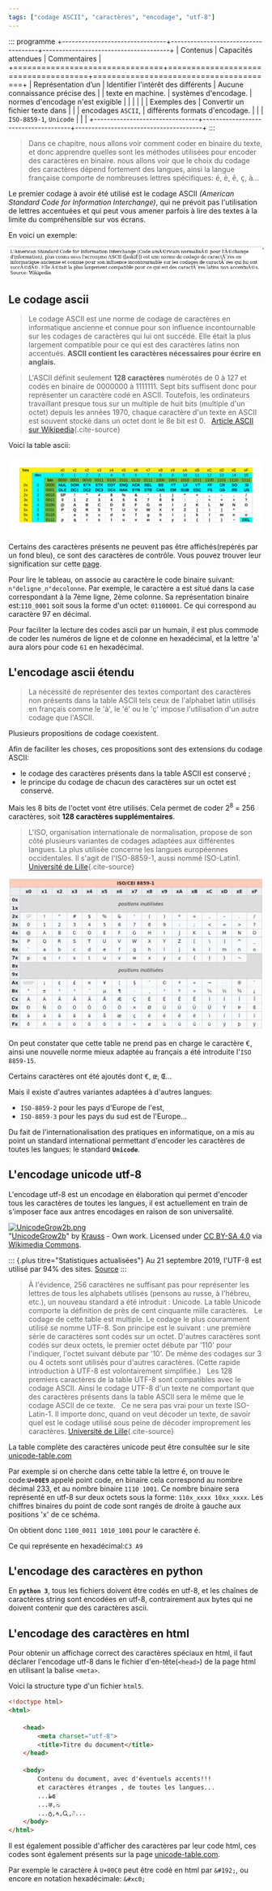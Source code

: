 ```yaml
---
tags: ["codage ASCII", "caractères", "encodage", "utf-8"]
---
```


::: programme
+--------------------------------+-------------------------------------+---------------------------------------+
|            Contenus            |         Capacités attendues         |             Commentaires              |
+================================+=====================================+=======================================+
| Représentation d’un            | Identifier l'intérêt des différents | Aucune connaissance précise des       |
| texte en machine.              | systèmes d'encodage.                | normes d'encodage n'est exigible      |
|                                |                                     |                                       |
| Exemples des                   | Convertir un fichier texte dans     |                                       |
| encodages `ASCII`,             | différents formats d'encodage.      |                                       |
| `ISO-8859-1`, `Unicode`        |                                     |                                       |
+--------------------------------+-------------------------------------+---------------------------------------+
:::

> Dans ce chapitre, nous allons voir comment coder en binaire du texte, et donc apprendre quelles
sont les méthodes utilisées pour encoder des caractères en binaire. nous allons voir que le choix
du codage des caractères dépend fortement des langues, ainsi la langue française comporte de
nombreuses lettres spécifiques: <kbd>é</kbd>, <kbd>è</kbd>, <kbd>ê</kbd>, <kbd>ç</kbd>,
<kbd>à</kbd>...

Le premier codage à avoir été utilisé est le codage ASCII _(American Standard Code for Information
Interchange)_, qui ne prévoit pas l'utilisation de lettres accentuées et qui peut vous amener
parfois à lire des textes à la limite du compréhensible sur vos écrans.

En voici un exemple:

![image d'un texte présentant un erreur d'encodage de caractères](./images/ascii-example.png)

## Le codage ascii

> Le codage ASCII est une norme de codage de caractères en informatique ancienne et connue pour son
> influence incontournable sur les codages de caractères qui lui ont succédé. Elle était la plus
> largement compatible pour ce qui est des caractères latins non accentués. **ASCII contient les
> caractères nécessaires pour écrire en anglais.**

> L'ASCII définit seulement **128 caractères** numérotés de 0 à 127 et codés en binaire de 0000000
> à 1111111. Sept bits suffisent donc pour représenter un caractère codé en ASCII. Toutefois, les
> ordinateurs travaillant presque tous sur un multiple de huit bits (multiple d'un octet) depuis
> les années 1970, chaque caractère d'un texte en ASCII est souvent stocké dans un octet dont le 8e
> bit est 0. &nbsp; [Article ASCII sur Wikipedia](https://fr.wikipedia.org/wiki/American_Standard_Code_for_Information_Interchange){.cite-source}

Voici la table ascii:

![Table ascii](./images/ascii-table.png)

Certains des caractères présents ne peuvent pas être affichés(repérés par un fond bleu), ce sont
des caractères de contrôle. Vous pouvez trouver leur signification sur cette
[page](http://isn.fil.univ-lille1.fr/activite3/doc/ascii.txt).

Pour lire le tableau, on associe au caractère le code binaire suivant: `n°deligne_n°decolonne`. Par
exemple, le caractère <kbd>a</kbd>  est situé dans la case correspondant à la 7ème ligne, 2ème
colonne. Sa représentation binaire est:`110_0001` soit sous la forme d'un octet: `01100001`. Ce qui
correspond au caractère 97 en décimal.

Pour faciliter la lecture des codes ascii par un humain, il est plus commode de coder les numéros
de ligne et de colonne en hexadécimal, et la lettre 'a' aura alors pour code `61` en hexadécimal.

## L'encodage ascii étendu

> La nécessité de représenter des textes comportant des caractères non présents dans la table ASCII
> tels ceux de l'alphabet latin utilisés en français comme le 'à', le 'é' ou le 'ç' impose
> l'utilisation d'un autre codage que l'ASCII.

Plusieurs propositions de codage coexistent.

Afin de faciliter les choses, ces propositions sont des extensions du codage ASCII:

- le codage des caractères présents dans la table ASCII est conservé ;
- le principe du codage de chacun des caractères sur un octet est conservé.

Mais les 8 bits de l'octet vont être utilisés. Cela permet de coder $2^8$ = 256 caractères, soit
**128 caractères supplémentaires**.

> L'ISO, organisation internationale de normalisation, propose de son côté plusieurs variantes de
> codages adaptées aux différentes langues. La plus utilisée concerne les langues européennes
> occidentales. Il s'agit de l'ISO-8859-1, aussi nommé ISO-Latin1.
> [Université de Lille](http://isn.fil.univ-lille1.fr/activite3/codcar.html){.cite-source}

![table des caractères iso8859-1](./images/table-iso8859-1.png)

On peut constater que cette table ne prend pas en charge le caractère <kbd>€</kbd>, ainsi une
nouvelle norme mieux adaptée au français a été introduite l'`ISO 8859-15`.

Certains caractères ont été ajoutés dont <kbd>€</kbd>, <kbd>œ</kbd>, <kbd>Œ</kbd>...

Mais il existe d'autres variantes adaptées à d'autres langues:

- `ISO-8859-2` pour les pays d'Europe de l'est,
- `ISO-8859-3` pour les pays du sud est de l'Europe...

Du fait de l'internationalisation des pratiques en informatique, on a mis au point un standard
international permettant d'encoder les caractères de toutes les langues: le standard **`Unicode`**.

## L'encodage unicode utf-8

L'encodage utf-8 est un encodage en élaboration qui permet d'encoder tous les caractères de toutes
les langues, il est actuellement en train de s'imposer face aux antres encodages en raison de son
universalité.

<p><a href="https://commons.wikimedia.org/wiki/File:UnicodeGrow2b.png#mediaviewer/File:UnicodeGrow2b.png"><img class="center" alt="UnicodeGrow2b.png" src="https://upload.wikimedia.org/wikipedia/commons/a/a9/UnicodeGrow2b.png" height="492" width="734"></a><br>"<a href="https://commons.wikimedia.org/wiki/File:UnicodeGrow2b.png#mediaviewer/File:UnicodeGrow2b.png">UnicodeGrow2b</a>" by <a href="//commons.wikimedia.org/wiki/User:Krauss" title="User:Krauss">Krauss</a> - <span class="int-own-work">Own work</span>. Licensed under <a title="Creative Commons Attribution-Share Alike 4.0" href="http://creativecommons.org/licenses/by-sa/4.0">CC BY-SA 4.0</a> via <a href="//commons.wikimedia.org/wiki/">Wikimedia Commons</a>.</p>

::: {.plus titre="Statistiques actualisées"}
Au 21 septembre 2019, l'UTF-8 est utilisé par 94% des sites. [Source](https://w3techs.com/technologies/overview/character_encoding/all)
:::

> À l'évidence, 256 caractères ne suffisant pas pour représenter les lettres de tous les alphabets
> utilisés (pensons au russe, à l'hébreu, etc.), un nouveau standard a été introduit : Unicode. La
> table Unicode comporte la définition de près de cent cinquante mille caractères.
> &nbsp;
> Le codage de cette table est multiple. Le codage le plus couramment utilisé se nomme UTF-8. Son
> principe est le suivant : une première série de caractères sont codés sur un octet. D'autres
> caractères sont codés sur deux octets, le premier octet débute par '110' pour l'indiquer, l'octet
> suivant débute par '10'. De même des codages sur 3 ou 4 octets sont utilisés pour d'autres
> caractères. (Cette rapide introduction à UTF-8 est volontairement simplifiée.)
> &nbsp;
> Les 128 premiers caractères de la table UTF-8 sont compatibles avec le codage ASCII. Ainsi le
> codage UTF-8 d'un texte ne comportant que des caractères présents dans la table ASCII sera le
> même que le codage ASCII de ce texte.
> &nbsp;
> Ce ne sera pas vrai pour un texte ISO-Latin-1. Il importe donc, quand on veut décoder un texte,
> de savoir quel est le codage utilisé sous peine de décoder improprement les caractères.
> [Université de Lille](http://isn.fil.univ-lille1.fr/activite3/codcar.html){.cite-source}

La table complète des caractères unicode peut être consultée sur le site
[unicode-table.com](http://unicode-table.com/fr/)

Par exemple si on cherche dans cette table la lettre <kbd>é</kbd>, on trouve le code:**`U+00E9`**
appelé point code, en binaire cela correspond au nombre décimal 233, et au nombre binaire
`1110 1001`. Ce nombre binaire sera représenté en utf-8 sur deux octets sous la forme:
`110x_xxxx 10xx_xxxx`.  Les chiffres binaires du point de code sont rangés de droite à gauche aux
positions 'x' de ce schéma.

On obtient donc `1100_0011 1010_1001` pour le caractère <kbd>é</kbd>.

Ce qui représente en hexadécimal:`C3 A9`

## L'encodage des caractères en python

En **`python 3`**, tous les fichiers doivent être codés en utf-8, et les chaînes de caractères
string sont encodées en utf-8, contrairement aux bytes qui ne doivent contenir que des caractères
ascii.

## L'encodage des caractères en html

Pour obtenir un affichage correct des caractères spéciaux en html, il faut déclarer l'encodage
utf-8 dans le fichier d'en-tête(`<head>`) de la page html en utilisant la balise `<meta>`.

Voici la structure type d'un fichier `html5`.

```html
<!doctype html>
<html>

    <head>
        <meta charset="utf-8">
        <title>Titre du document</title>
    </head>

    <body>
        Contenu du document, avec d'éventuels accents!!!
        et caractères étranges , de toutes les langues...
        ...ظɶ
        ...ऴ,ඛ
        ...ტ,ላ,Ꮹ,ᜨ...
    </body>
</html>
```

Il est également possible d'afficher des caractères par leur code html, ces codes sont également
présents sur la page [unicode-table.com](http://unicode-table.com/fr/).

Par exemple le caractère <kbd>À</kbd> `U+00C0` peut être codé en html par `&#192;`, ou encore en
notation hexadécimale: `&#xc0;`
